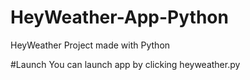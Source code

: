 # HeyWeather-App-Python
 HeyWeather Project made with Python
 
 #Launch
 You can launch app by clicking heyweather.py
 
 
